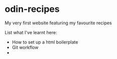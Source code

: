 # odin-recipes

My very first website featuring my favourite recipes

List what I've learnt here:

* How to set up a html boilerplate
* Git workflow
*